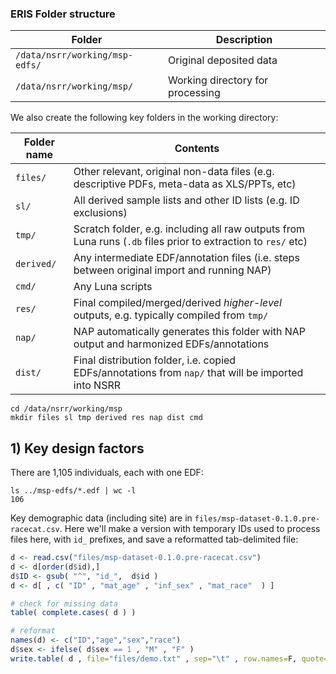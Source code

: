 ### ERIS Folder structure

| Folder | Description |
|----|----|
| `/data/nsrr/working/msp-edfs/` | Original deposited data |
| `/data/nsrr/working/msp/` | Working directory for processing |

We also create the following key folders in the working directory:

| Folder name | Contents |
|----|----|
| `files/` | Other relevant, original non-data files (e.g. descriptive PDFs, meta-data as XLS/PPTs, etc) |
| `sl/` | All derived sample lists and other ID lists (e.g. ID exclusions) | 
| `tmp/` | Scratch folder, e.g. including all raw outputs from Luna runs (`.db` files prior to extraction to `res/` etc) |
| `derived/` | Any intermediate EDF/annotation files (i.e. steps between original import and running NAP) |  
| `cmd/` | Any Luna scripts |
| `res/` | Final compiled/merged/derived _higher-level_ outputs, e.g. typically compiled from `tmp/` |  
| `nap/` | NAP automatically generates this folder with NAP output and harmonized EDFs/annotations
| `dist/` | Final distribution folder, i.e. copied EDFs/annotations from `nap/` that will be imported into NSRR |

```
cd /data/nsrr/working/msp
mkdir files sl tmp derived res nap dist cmd
```

## 1) Key design factors


There are 1,105 individuals, each with one EDF:

```
ls ../msp-edfs/*.edf | wc -l
106
```
Key demographic data (including site) are in
`files/msp-dataset-0.1.0.pre-racecat.csv`. Here we'll
make a version with temporary IDs used to process files here, with
`id_` prefixes, and save a reformatted tab-delimited file:
```R
d <- read.csv("files/msp-dataset-0.1.0.pre-racecat.csv")
d <- d[order(d$id),]
d$ID <- gsub( "^", "id_",  d$id ) 
d <- d[ , c( "ID" , "mat_age" , "inf_sex" , "mat_race"  ) ]

# check for missing data
table( complete.cases( d ) )

# reformat
names(d) <- c("ID","age","sex","race") 
d$sex <- ifelse( d$sex == 1 , "M" , "F" )
write.table( d , file="files/demo.txt" , sep="\t" , row.names=F, quote=F, col.names=T )
```
